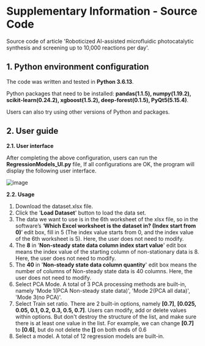 # Supplementary Information - Source Code

Source code of article 'Roboticized AI-assisted microfluidic photocatalytic synthesis and screening up to 10,000 reactions per day'.

## 1. Python environment configuration
The code was written and tested in **Python 3.6.13**.

Python packages that need to be installed: **pandas(1.1.5), numpy(1.19.2), scikit-learn(0.24.2), xgboost(1.5.2), deep-forest(0.1.5), PyQt5(5.15.4)**.

Users can also try using other versions of Python and packages.

## 2. User guide
**2.1. User interface**

After completing the above configuration, users can run the **RegressionModels\_UI.py** file, If all configurations are OK, the program will display the following user interface.

![image](https://github.com/WangJianwei1991/LJM_Regression/assets/35262865/cfd24674-9355-4550-967f-a72881468453)

**2.2. Usage**

1. Download the dataset.xlsx file. 
2. Click the '**Load Dataset**' button to load the data set.
3. The data we want to use is in the 6th worksheet of the xlsx file, so in the software’s ‘**Which Excel worksheet is the dataset in? (Index start from 0)**’ edit box, fill in 5 (The index value starts from 0, and the index value of the 6th worksheet is 5). Here, the user does not need to modify.
4. The **8** in '**Non-steady state data column index start value**' edit box means the index value of the starting column of non-stationary data is 8. Here, the user does not need to modify.
5. The **40** in '**Non-steady state data column quantity**' edit box means the number of columns of Non-steady state data is 40 columns. Here, the user does not need to modify.
6. Select PCA Mode. A total of 3 PCA processing methods are built-in, namely 'Mode 1(PCA Non-steady state data)', 'Mode 2(PCA all data)', 'Mode 3(no PCA)'.
7. Select Train set ratio. There are 2 built-in options, namely **[0.7]**, **[0.025, 0.05, 0.1, 0.2, 0.3, 0.5, 0.7]**. Users can modify, add or delete values ​​within options. But don't destroy the structure of the list, and make sure there is at least one value in the list. For example, we can change **[0.7]** to **[0.6]**, but do not delete the **[]** on both ends of 0.6
8. Select a model. A total of 12 regression models are built-in.

